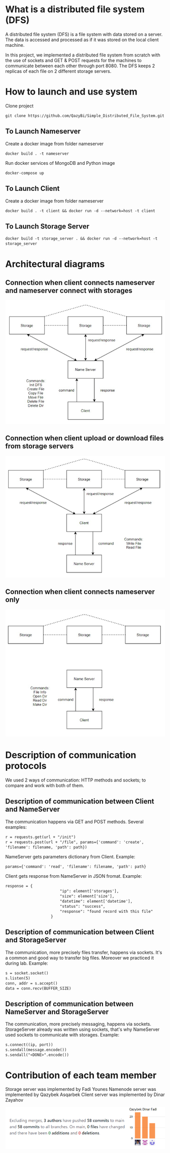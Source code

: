 # What is a distributed file system (DFS)
A distributed file system (DFS) is a file system with data stored on a server. The data is accessed and processed as if it was stored on the local client machine.

In this project, we implemented a distributed file system from scratch with the use of sockets and GET & POST requests for the machines to communicate between each other through port 8080. The DFS keeps 2 replicas of each file on 2 different storage servers.

# How to launch and use system
Clone project
```
git clone https://github.com/QazyBi/Simple_Distributed_File_System.git
```
## To Launch Nameserver
Create a docker image from folder nameserver
```
docker build . -t nameserver
```
Run docker services of MongoDB and Python image
```
docker-compose up
```
## To Launch Client
Create a docker image from folder nameserver
```
docker build . -t client && docker run -d --network=host -t client
```

## To Launch Storage Server
```
docker build -t storage_server . && docker run -d --network=host -t storage_server
```

# Architectural diagrams

Connection when client connects nameserver and nameserver connect with storages 
---
![client nameserver storage](https://github.com/QazyBi/Simple_Distributed_File_System/blob/main/img/client_nameserver_storage.jpg)

Connection when client upload or download files from storage servers
---
![client storage](https://github.com/QazyBi/Simple_Distributed_File_System/blob/main/img/client_storage.jpg)

Connection when client connects nameserver only
---
![client nameserver only](https://github.com/QazyBi/Simple_Distributed_File_System/blob/main/img/client_nameserver_only.jpg)
# Description of communication protocols
We used 2 ways of communication: HTTP methods and sockets; to compare and work with both of them.
## Description of communication between Client and NameServer
The communication happens via GET and POST methods. Several examples:
```
r = requests.get(url + "/init")
r = requests.post(url + "/file", params={'command': 'create', 'filename': filename, 'path': path})
```
NameServer gets parameters dictionary from Client. Example:
```
params={'command': 'read', 'filename': filename, 'path': path}
```
Client gets response from NameServer in JSON fromat. Example:
```
response = {
                        "ip": element['storages'],
                        "size": element['size'],
                        "datetime": element['datetime'],
                        "status": "success",
                        "response": "found record with this file"
                    }
```
## Description of communication between Client and StorageServer
The communication, more precisely files transfer, happens via sockets. It's a common and good way to transfer big files. Moreover we practiced it during lab. Example:
```
s = socket.socket()
s.listen(5)
conn, addr = s.accept()
data = conn.recv(BUFFER_SIZE)
```
## Description of communication between NameServer and StorageServer
The communication, more precisely messaging, happens via sockets. StorageServer already was written using sockets, that's why NameServer used sockets to communicate with storages. Example:
```
s.connect((ip, port))
s.sendall(message.encode())
s.sendall("<DONE>".encode())
```
# Contribution of each team member
Storage server was implemented by Fadi Younes
Namenode server was implemented by Qazybek Asqarbek
Client server was implemented by Dinar Zayahov

![1](https://github.com/QazyBi/Simple_Distributed_File_System/blob/main/img/1.png)
